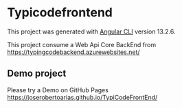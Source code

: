 # Typicodefrontend

This project was generated with [Angular CLI](https://github.com/angular/angular-cli) version 13.2.6.

This project consume a Web Api Core BackEnd from https://typingcodebackend.azurewebsites.net/

## Demo project

Please try a Demo on GitHub Pages https://joserobertoarias.github.io/TypiCodeFrontEnd/
